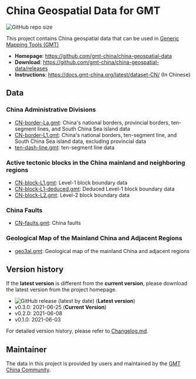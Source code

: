 # China Geospatial Data for GMT

![GitHub repo size](https://img.shields.io/github/repo-size/gmt-china/china-geospatial-data)

This project contains China geospatial data that can be used in
[Generic Mapping Tools (GMT)](https://www.generic-mapping-tools.org/)

- **Homepage**: https://github.com/gmt-china/china-geospatial-data
- **Download**: https://github.com/gmt-china/china-geospatial-data/releases
- **Instructions**: https://docs.gmt-china.org/latest/dataset-CN/ (In Chinese)

## Data

### China Administrative Divisions

- [CN-border-La.gmt](CN-border-La.gmt): China's national borders, provincial borders,
  ten-segment lines, and South China Sea island data
- [CN-border-L1.gmt](CN-border-L1.gmt): China's national borders, ten-segment line,
  and South China Sea island data, excluding provincial data
- [ten-dash-line.gmt](ten-dash-line.gmt): ten-segment line data

### Active tectonic blocks in the China mainland and neighboring regions

- [CN-block-L1.gmt](CN-block-L1.gmt): Level-1 block boundary data
- [CN-block-L1-deduced.gmt](CN-block-L1-deduced.gmt): Deduced Level-1 block boundary data
- [CN-block-L2.gmt](CN-block-L2.gmt): Level-2 block boundary data

### China Faults

- [CN-faults.gmt](CN-faults.gmt): China faults

### Geological Map of the Mainland China and Adjacent Regions

- [geo3al.gmt](geo3al.gmt): Geological map of the mainland China and adjacent regions

## Version history

If the **latest version** is different from the **current version**,
please download the latest version from the project homepage.

- ![GitHub release (latest by date)](https://img.shields.io/github/v/release/gmt-china/china-geospatial-data) (**Latest version**)
- v0.3.0: 2021-06-25 (**Current Version**)
- v0.2.0: 2021-06-08
- v0.1.0: 2021-06-03

For detailed version history, please refer to [Changelog.md](Changelog.md).

## Maintainer

The data in this project is provided by users and maintained by the
[GMT China Community](https://gmt-china.org/).
